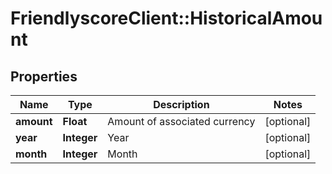 # FriendlyscoreClient::HistoricalAmount

## Properties
Name | Type | Description | Notes
------------ | ------------- | ------------- | -------------
**amount** | **Float** | Amount of associated currency | [optional] 
**year** | **Integer** | Year | [optional] 
**month** | **Integer** | Month | [optional] 


